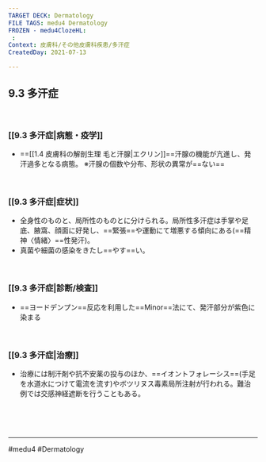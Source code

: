 ```yaml
---
TARGET DECK: Dermatology
FILE TAGS: medu4 Dermatology
FROZEN - medu4ClozeHL:
 : 
Context: 皮膚科/その他皮膚科疾患/多汗症
CreatedDay: 2021-07-13

---
```


## 9.3 多汗症

<br>

### [[9.3 多汗症|病態・疫学]]
* ==[[1.4 皮膚科の解剖生理 毛と汗腺|エクリン]]==汗腺の機能が亢進し、発汗過多となる病態。
※汗腺の個数や分布、形状の異常が==ない==
<!--ID: 1626163349481-->


<br>

### [[9.3 多汗症|症状]]
* 全身性のものと、局所性のものとに分けられる。局所性多汗症は手掌や足底、腋窩、顔面に好発し、==緊張==や運動にて増悪する傾向にある(==精神〈情緒〉==性発汗)。
* 真菌や細菌の感染をきたし==やす==い。
<!--ID: 1626163349488-->


<br>

### [[9.3 多汗症|診断/検査]]
* ==ヨードデンプン==反応を利用した==Minor==法にて、発汗部分が紫色に染まる
<!--ID: 1626163349494-->


<br>

### [[9.3 多汗症|治療]]
* 治療には制汗剤や抗不安薬の投与のほか、==イオントフォレーシス==(手足を水道水につけて電流を流す)やボツリヌス毒素局所注射が行われる。難治例では交感神経遮断を行うこともある。
 
<!--ID: 1626163349501-->


<br><br><br>

---
#medu4 #Dermatology  
